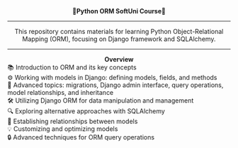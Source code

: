 <div align="center">
  <strong>🐍Python ORM SoftUni Course🐍</strong>
</div>

---

<div align="center">
  This repository contains materials for learning Python Object-Relational Mapping (ORM), focusing on Django framework and SQLAlchemy.
</div>

---

<div align="center">
  <strong>Overview</strong>
</div>

<div style="text-align: left;">
  <div>📚 Introduction to ORM and its key concepts</div>
  <div>⚙️ Working with models in Django: defining models, fields, and methods</div>
  <div>🔄 Advanced topics: migrations, Django admin interface, query operations, model relationships, and inheritance</div>
  <div>🛠️ Utilizing Django ORM for data manipulation and management</div>
  <div>🔍 Exploring alternative approaches with SQLAlchemy</div>
  <div>🔑 Establishing relationships between models</div>
  <div>💡 Customizing and optimizing models</div>
  <div>🔒 Advanced techniques for ORM query operations</div>
</div>
